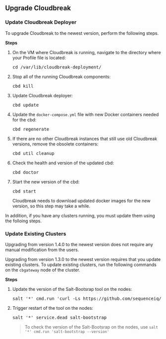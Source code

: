 
## Upgrade Cloudbreak

### Update Cloudbreak Deployer 

To upgrade Cloudbreak to the newest version, perform the following steps.

**Steps**

1. On the VM where Cloudbreak is running, navigate to the directory where your Profile file is located:

    <pre>cd /var/lib/cloudbreak-deployment/</pre>

2. Stop all of the running Cloudbreak components:

    <pre>cbd kill</pre>
    
3. Update Cloudbreak deployer:

    <pre>cbd update</pre>
    
3. Update the `docker-compose.yml` file with new Docker containers needed for the cbd:

    <pre>cbd regenerate</pre>
    
4. If there are no other Cloudbreak instances that still use old Cloudbreak versions, remove the obsolete containers:

    <pre>cbd util cleanup</pre>
    
5. Check the health and version of the updated cbd:

    <pre>cbd doctor</pre>
    
6. Start the new version of the cbd:

    <pre>cbd start</pre>
    
    Cloudbreak needs to download updated docker images for the new version, so this step may take a while.

In addition, if you have any clusters running, you must update them using the folloing steps. 

### Update Existing Clusters

[comment]: <> (TO-DO: Maybe the sentence below should say "Upgrading from version 1.4.0 **or newer** to the newest version"??)

Upgrading from version 1.4.0 to the newest version does not require any manual modification from the users.

Upgrading from version 1.3.0 to the newest version requires that you update existing clusters. To update existing clusters, run the following commands on the `cbgateway` node of the cluster.

**Steps**

1. Update the version of the Salt-Bootsrap tool on the nodes:
    <pre>salt '*' cmd.run 'curl -Ls https://github.com/sequenceiq/salt-bootstrap/releases/download/v0.1.2/salt-bootstrap_0.1.2_Linux_x86_64.tgz | tar -zx -C /usr/sbin/ salt-bootstrap'</pre>
    
2. Trigger restart of the tool on the nodes:

    <pre>salt '*' service.dead salt-bootstrap</pre>

    > To check the version of the Salt-Bootsrap on the nodes, use `salt '*' cmd.run 'salt-bootstrap --version'`
    